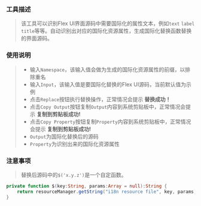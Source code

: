 ### 工具描述
> 该工具可以识别Flex UI界面源码中需要国际化的属性文本，例如`text` `label` `title`等等。自动识别出对应的国际化资源属性，生成国际化替换函数替换的界面源码。

### 使用说明
> - 输入`Namespace`，该输入值会做为生成的国际化资源属性的前缀，以排除重名
> - 输入`Input`，该输入值是要国际化替换的Flex UI源码，当前默认值为示例
> - 点击`Replace`按钮执行替换操作，正常情况会提示 **替换成功！**
> - 点击`Copy Output`按钮复制`Output`内容到系统剪贴板中，正常情况会提示 **复制到剪贴板成功!**
> - 点击`Copy Property`按钮复制`Property`内容到系统剪贴板中，正常情况会提示 **复制到剪贴板成功!**
> - `Output`为国际化替换后的源码
> - `Property`为识别出来的国际化资源属性

### 注意事项
> 替换后源码中的`$('x.y.z')`是一个自定函数。

```actionscript
private function $(key:String, params:Array = null):String {
    return resourceManager.getString("i18n resource file", key, params);
}
```